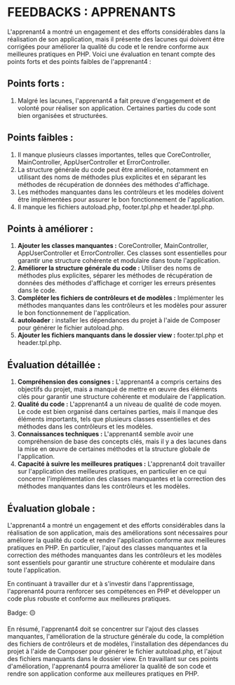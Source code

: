 <h1>FEEDBACKS : APPRENANTS</h1>

<p>L'apprenant4 a montré un engagement et des efforts considérables dans la réalisation de son application, mais il présente des lacunes qui doivent être corrigées pour améliorer la qualité du code et le rendre conforme aux meilleures pratiques en PHP. 
Voici une évaluation en tenant compte des points forts et des points faibles de l'apprenant4 :
</p>

<h2>Points forts :</h2>

1. Malgré les lacunes, l'apprenant4 a fait preuve d'engagement et de volonté pour réaliser son application.
Certaines parties du code sont bien organisées et structurées.

<h2>Points faibles :</h2>

1. Il manque plusieurs classes importantes, telles que CoreController, MainController, AppUserController et ErrorController.
2. La structure générale du code peut être améliorée, notamment en utilisant des noms de méthodes plus explicites et en séparant les méthodes de récupération de données des méthodes d'affichage.
3. Les méthodes manquantes dans les contrôleurs et les modèles doivent être implémentées pour assurer le bon fonctionnement de l'application.
4. Il manque les fichiers autoload.php, footer.tpl.php et header.tpl.php.

<h2>Points à améliorer :</h2>

1. **Ajouter les classes manquantes :** CoreController, MainController, AppUserController et ErrorController. Ces classes sont essentielles pour garantir une structure cohérente et modulaire dans toute l'application.
2. **Améliorer la structure générale du code :** Utiliser des noms de méthodes plus explicites, séparer les méthodes de récupération de données des méthodes d'affichage et corriger les erreurs présentes dans le code.
3. **Compléter les fichiers de contrôleurs et de modèles :** Implémenter les méthodes manquantes dans les contrôleurs et les modèles pour assurer le bon fonctionnement de l'application.
4. **autoloader :** installer les dépendances du projet à l'aide de Composer pour générer le fichier autoload.php.
5. **Ajouter les fichiers manquants dans le dossier view :** footer.tpl.php et header.tpl.php.

<h2>Évaluation détaillée :</h2>

1. **Compréhension des consignes :** L'apprenant4 a compris certains des objectifs du projet, mais a manqué de mettre en œuvre des éléments clés pour garantir une structure cohérente et modulaire de l'application.
2. **Qualité du code :** L'apprenant4 a un niveau de qualité de code moyen. Le code est bien organisé dans certaines parties, mais il manque des éléments importants, tels que plusieurs classes essentielles et des méthodes dans les contrôleurs et les modèles.
3. **Connaissances techniques :** L'apprenant4 semble avoir une compréhension de base des concepts clés, mais il y a des lacunes dans la mise en œuvre de certaines méthodes et la structure globale de l'application.
4. **Capacité à suivre les meilleures pratiques :** L'apprenant4 doit travailler sur l'application des meilleures pratiques, en particulier en ce qui concerne l'implémentation des classes manquantes et la correction des méthodes manquantes dans les contrôleurs et les modèles.

<h2>Évaluation globale :</h2>
L'apprenant4 a montré un engagement et des efforts considérables dans la réalisation de son application, mais des améliorations sont nécessaires pour améliorer la qualité du code et rendre l'application conforme aux meilleures pratiques en PHP. 
En particulier, l'ajout des classes manquantes et la correction des méthodes manquantes dans les contrôleurs et les modèles sont essentiels pour garantir une structure cohérente et modulaire dans toute l'application.

En continuant à travailler dur et à s'investir dans l'apprentissage, l'apprenant4 pourra renforcer ses compétences en PHP et développer un code plus robuste et conforme aux meilleures pratiques.

Badge: 🟡

En résumé, l'apprenant4 doit se concentrer sur l'ajout des classes manquantes, l'amélioration de la structure générale du code, 
la complétion des fichiers de contrôleurs et de modèles, l'installation des dépendances du projet à l'aide de Composer pour générer le fichier autoload.php, 
et l'ajout des fichiers manquants dans le dossier view. En travaillant sur ces points d'amélioration, l'apprenant4 pourra améliorer la qualité de son code et rendre son application conforme aux meilleures pratiques en PHP.